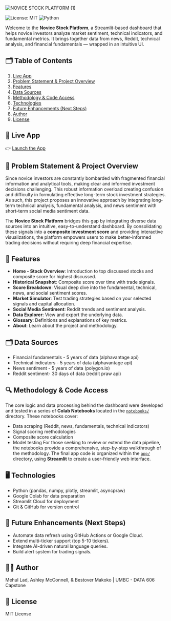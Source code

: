 ![NOVICE STOCK PLATFORM (1)](https://github.com/user-attachments/assets/6d42afba-d043-42d4-9819-2fa8c2e71a42)

![License: MIT](https://img.shields.io/badge/License-MIT-yellow.svg)
![Python](https://img.shields.io/badge/Python-3.10-blue.svg)

Welcome to the **Novice Stock Platform**, a Streamlit-based dashboard that helps novice investors analyze market sentiment, technical indicators, and fundamental metrics. It brings together data from news, Reddit, technical analysis, and financial fundamentals — wrapped in an intuitive UI.

## 🗂 Table of Contents

1. [Live App](#-live-app)
2. [Problem Statement & Project Overview](#-problem-statement--project-overview)
3. [Features](#-features)
4. [Data Sources](#-data-sources)
5. [Methodology & Code Access](#-methodology--code-access)
6. [Technologies](#-technologies)
7. [Future Enhancements (Next Steps)](#-future-enhancements-next-steps)
8. [Author](#-author)
9. [License](#-license)

## 🚀 Live App
👉 [Launch the App](https://novicestockplatform.streamlit.app/)

## 📌 Problem Statement & Project Overview
Since novice investors are constantly bombarded with fragmented financial information and analytical tools, making clear and informed investment decisions challenging. This robust information overload creating confusion and difficulty in formulating effective long-term stock investment strategies. As such, this project proposes an innovative approach by integrating long-term technical analysis, fundamental analysis, and news sentiment with short-term social media sentiment data.

The **Novice Stock Platform** bridges this gap by integrating diverse data sources into an intuitive, easy-to-understand dashboard. By consolidating these signals into a **composite investment score** and providing interactive visualizations, the platform empowers users to make better-informed trading decisions without requiring deep financial expertise.

## 📝 Features
- **Home - Stock Overview**: Introduction to top discussed stocks and composite score for highest discussed.
- **Historical Snapshot**: Composite score over time with trade signals.
- **Score Breakdown**: Visual deep dive into the fundamental, technical, news, and social sentiment scores.
- **Market Simulator**: Test trading strategies based on your selected signals and capital allocation.
- **Social Media Sentiment**: Reddit trends and sentiment analysis.
- **Data Explorer**: View and export the underlying data.
- **Glossary**: Definitions and explanations of key metrics.
- **About**: Learn about the project and methodology.

## 🗂 Data Sources
- Financial fundamentals - 5 years of data (alphavantage api)
- Technical indicators - 5 years of data (alphavantage api)
- News sentiment - 5 years of data (polygon.io)
- Reddit sentiment- 30 days of data (reddit praw api)

## 🔍 Methodology & Code Access
The core logic and data processing behind the dashboard were developed and tested in a series of **Colab Notebooks** located in the [`notebooks/`](./notebooks) directory.
These notebooks cover:
- Data scraping (Reddit, news, fundamentals, technical indicators)
- Signal scoring methodologies
- Composite score calculation
- Model testing 
For those seeking to review or extend the data pipeline, the notebooks provide a comprehensive, step-by-step walkthrough of the methodology.
The final app code is organized within the [`app/`](./app) directory, using **Streamlit** to create a user-friendly web interface.

## 🖥 Technologies
- Python (pandas, numpy, plotly, streamlit, asyncpraw)
- Google Colab for data preparation
- Streamlit Cloud for deployment
- Git & GitHub for version control

## 🔮 Future Enhancements (Next Steps)
- Automate data refresh using GitHub Actions or Google Cloud.
- Extend multi-ticker support (top 5-10 tickers).
- Integrate AI-driven natural language queries.
- Build alert system for trading signals.

## 👩‍💻 Author
Mehul Lad, Ashley McConnell, & Bestover Makoko | UMBC - DATA 606 Capstone

## 📜 License
MIT License
